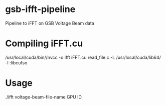 # gsb-ifft-pipeline
Pipeline to iFFT on GSB Voltage Beam data


# Compiling iFFT.cu

/usr/local/cuda/bin//nvcc -o ifft iFFT.cu read_file.c -L /usr/local/cuda/lib64/ -l :libcufso

# Usage

./ifft voltage-beam-file-name GPU ID
